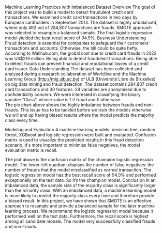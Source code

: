 Machine Learning Practices with Imbalanced Dataset
Overview 
The goal of this project was to build a model to detect fraudulent credit card transactions. We examined credit card transactions in two days by European cardholders in September 2013. The dataset is highly unbalanced, where only 492 out of 284,807 transactions are frauds. SMOTE approach was selected to resample a balanced sample. The final logistic regression model yielded the best recall score of 94.9%.
Business Understanding 
Fraud detection is essential for companies to safeguard their customers’ transactions and accounts. Otherwise, the bill could be quite hefty. According to Wallhub.com, the global cost due to credit card frauds in 2022 was US$219 million. Being able to detect fraudulent transactions. Being able to detect frauds can prevent financial and reputational losses of a credit card issuer.
Data Understanding
The dataset has been collected and analysed during a research collaboration of Worldline and the Machine Learning Group (http://mlg.ulb.ac.be) of ULB (Université Libre de Bruxelles) on big data mining and fraud detection. The dataset contains 284,807 credit card transactions and 30 features. 28 variables are anonymised due to confidentiality concern. We were interested in classifying the binary variable “Class”, whose value is 1 if fraud and 0 otherwise.            
The pie chart above shows the highly imbalance between frauds and non-frauds. This issue has to be tackled before we train the models otherwise we will end up having biased results where the model predicts the majority class every time.








Modeling and Evaluation 
4 machine learning models: decision tree, random forest, XGBoost and logistic regression were built and evaluated. Confusion matrix is used to visualize the predicted results.In this fraud detection scenario, it's more important to minimize false negatives, the model evaluation metric is recall. 



The plot above is the confusion matrix of the champion logistic regression model. The lower-left quadrant displays the number of false negatives: the number of frauds that the model misclassified as normal transaction. The logistic regression model has the best recall score of 94.9% and performed exceptionally on the test data. So it’s the champion model.
Conclusion
In an imbalanced data, the sample size of the majority class is significantly larger than the minority class. With an imbalanced data, a machine learning model is more likely to predict the majority class every time and therefore provide a biased result. In this project, we have shown that SMOTE is an effective approach to resample and provide a balanced sample for the later machine learning process. We recommend the logistic regression model because it performed well on the test data. Furthermore, the recall score is highest among all candidate models. The model very successfully classified frauds and non-frauds.
